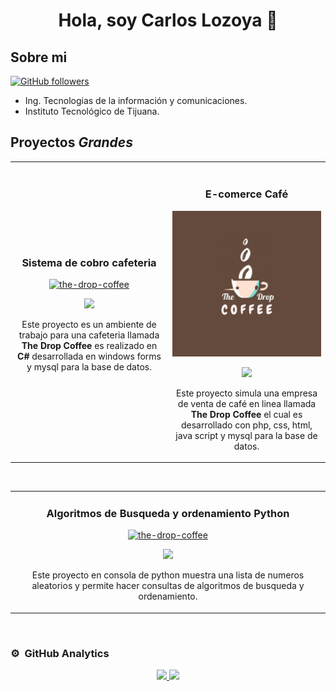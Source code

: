 <div align="center">
<h1 align="center">Hola, soy Carlos Lozoya 👋</h1>
</div>

## Sobre mi

[![GitHub followers](https://img.shields.io/github/followers/Elcarlos2925?style=social)](https://github.com/Elcarlos2925)
<br>
- Ing. Tecnologias de la información y comunicaciones.
- Instituto Tecnológico de Tijuana.

## Proyectos *Grandes*
<table>
<tr>
<td width="50%">
<h3 align="center">Sistema de cobro cafeteria</h3>
<div align="center">
<a href="https://github.com/Elcarlos2925/Proyecto.git" target="_blank"><img src="<!--linkdelaimagen-->" width="400" alt="the-drop-coffee"></a>
<p>
<a href="https://github.com/Elcarlos2925/Proyecto.git" target="_blank">
<img src="https://img.shields.io/badge/CÓDIGO-ff9?style=for-the-badge&logo=github&logoColor=black">
</a>
</p>
<p>Este proyecto es un ambiente de trabajo para una cafeteria llamada <strong>The Drop Coffee</strong> es realizado en <strong>C#</strong> desarrollada en windows forms y mysql para la base de datos.</p>
</div>
                                                                                      
</td>

<td width="50%">
               <br>
<h3 align="center">E-comerce Café</h3>
<div align="center">                                       
<a href="https://github.com/Elcarlos2925/Proyecto.git" target="_blank"><img src="https://github.com/Elcarlos2925/Proyecto/blob/master/img/logo.png" width="400" alt="the-drop-coffee"></a>
<br>
<p>
<a href="https://github.com/Elcarlos2925/Proyecto.git" target="_blank">
<img src="https://img.shields.io/badge/C%C3%93DIGO-80ffaa?style=for-the-badge&logo=github&logoColor=black">
</a>
</p>
</p>Este proyecto simula una empresa de venta de café en linea llamada <strong>The Drop Coffee</strong> el cual es desarrollado con php, css, html, java script y mysql para la base de datos.</p>
</div>                                                             
</table>                                                                                 
</div>
<br>

<table>
<tr>
<td width="100%">
<h3 align="center">Algoritmos de Busqueda y ordenamiento Python</h3>
<div align="center">
<a href="https://github.com/Elcarlos2925/Proyecto.git" target="_blank"><img src="<!--linkdelaimagen-->" width="400" alt="the-drop-coffee"></a>
<p>
<a href="https://github.com/Elcarlos2925/Proyecto.git" target="_blank">
<img src="https://img.shields.io/badge/CÓDIGO-ff9?style=for-the-badge&logo=github&logoColor=black">
</a>
</p>
<p>Este proyecto en consola de python muestra una lista de numeros aleatorios y permite hacer consultas de algoritmos de busqueda y ordenamiento.</p>
</div>
                                                                                      
</td>                                                    
</table>                                                                                 
</div>
<br>

### ⚙️ &nbsp;GitHub Analytics

<p align="center">
<a href="https://github.com/Elcarlos2925">
  <img height="180em" src="https://github-readme-stats-eight-theta.vercel.app/api?username=Elcarlos2925&show_icons=true&theme=algolia&include_all_commits=true&count_private=true"/>
  <img height="180em" src="https://github-readme-stats-eight-theta.vercel.app/api/top-langs/?username=Elcarlos2925&layout=compact&langs_count=8&theme=algolia"/>
</a>
</p>
